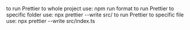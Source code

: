 to run Prettier to whole project use: npm run format
to run Prettier to specific folder use: npx prettier --write src/
to run Prettier to specific file use: npx prettier --write src/index.ts